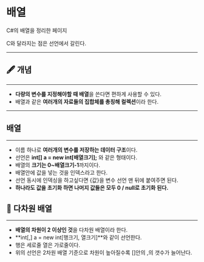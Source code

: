 # 배열

C#의 배열을 정리한 페이지

C와 달라지는 점은 선언에서 갈린다.

---

## 🖋 개념

---

- **다량의 변수를 지정해야할 때 배열**을 쓴다면 편하게 사용할 수 있다.
- 배열과 같은 **여러개의 자료들의 집합체를 총칭해 컬렉션**이라 한다.

---

## 배열

---

- 이름 하나로 **여러개의 변수를 저장하는 데이터 구조**이다.
- 선언은 **int[] a = new int[배열크기];** 와 같은 형태이다.
- 배열의 **크기는 0~배열크기-1**까지이다.
- 배열안에 값을 넣는 것을 인덱스라고 한다.
- 선언 동시에 인덱싱을 하고싶다면 {값}을 변수 선언 맨 뒤에 붙여주면 된다.
- **하나라도 값을 초기화 하면 나머지 값들은 모두 0 / null로 초기화 된다.**

## 🔌 다차원 배열

---

- **배열의 차원이 2 이상인 것**을 다차원 배열이라 한다.
- **int[,] a = new int[행크기, 열크기]**와 같이 선언한다.
- 행은 세로줄 열은 가로줄이다.
- 위의 선언은 2차원 배열 기준으로 차원이 높아질수록 []안의 ,의 갯수가 늘어난다.